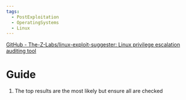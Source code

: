 ```yaml
---
tags:
  - PostExploitation
  - OperatingSystems
  - Linux
---
```


[GitHub - The-Z-Labs/linux-exploit-suggester: Linux privilege escalation auditing tool](https://github.com/The-Z-Labs/linux-exploit-suggester)

# Guide

1. The top results are the most likely but ensure all are checked